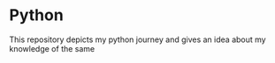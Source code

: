 # Python
This repository depicts my python journey and gives an idea about my knowledge of the same 
